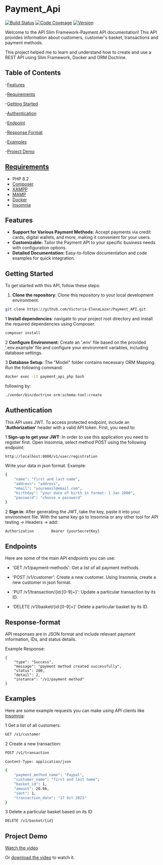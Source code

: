 # Payment_Api


[![Build Status](https://img.shields.io/badge/Build-Passing-brightgreen)](URL)
[![Code Coverage](https://img.shields.io/badge/Coverage-100%25-yellowgreen)](URL)
[![Version](https://img.shields.io/badge/Version-1.0-blue)](URL)




Welcome to the API Slim Framework-Payment API documentation!
This API provides information about customers, customer's basket, transactions and payment methods.

This project helped me to learn and understand how to create and use a REST API using Slim Framework, Docker and ORM Doctrine.

## Table of Contents

-[Features](#features)

-[Requirements](#requirements)

-[Getting Started](#getting-started)

-[Authentication](#authentication)

-[Endpoint](#endpoints)

-[Response Format](#response-format)

-[Examples](#examples)

-[Project Demo](#project-demo)

## [Requirements](#requirements)

- PHP 8.2
- [Composer](https://getcomposer.org/)
- [XAMPP](https://www.apachefriends.org/index.html)
- [MAMP](https://www.mamp.info/en/windows/)
- [Docker](https://www.docker.com/products/docker-desktop/)
- [Insomnia](https://insomnia.rest/download)

## Features
- **Support for Various Payment Methods:** Accept payments via credit cards, digital wallets, and more, making it convenient for your users.
- **Customizable:** Tailor the Payment API to your specific business needs with configuration options.
- **Detailed Documentation:** Easy-to-follow documentation and code examples for quick integration.


## Getting Started

To get started with this API, follow these steps:

1. **Clone the repository**: Clone this repository to your local development environment.
```bash
git clone https://github.com/Victoria-ElenaLazar/Payment_API.git
```
1 **Install dependencies**: navigate to your project root directory and install
the required dependencies using Composer.
```bash
composer install
```
2 **Configure Environment**: Create an '.env' file based on the provided '.env.example' file and configure
your environment variables, including database settings.

3 **Database Setup**: The "Model" folder contains necessary ORM Mapping. Run the following command:

```bash
docker exec -it payment_api_php bash
```
following by:

```bash
./vendor/bin/doctrine orm:schema-tool:create
```


## Authentication

This API uses JWT. To access protected endpoint, include an
**'Authorization'** header with a valid API token. First, you need to:

1 **Sign-up to get your JWT**: In order to use this application you need to register first.
Open Insomnia, select method POST using the following endpoint:
```bash
http://localhost:8000/v1/user/registration
```

Write your data in json format. Example:
```bash
{ 
    "name": "first and last name",
	"address": "address",
	"email": "youremail@email.com",
	"birthday": "your date of birth in format: 1 Jan 2000",
	"password": "choose a password"
}
```
2 **Sign in**: After generating the JWT, take the key, paste it into your environment file. With the same key
go to Insomnia or any other tool for API testing -> Headers -> add: 
```bash
Authorization        Bearer {yourSecretKey}
```

## Endpoints

Here are some of the main API endpoints you can use:

- 'GET /v1/payment-methods': Get a list of all payment methods.

- 'POST /v1/customer': Create a new customer. Using Insomnia, create a new customer in json format.

- 'PUT /v1/transaction/{id:[0-9]+}': Update a particular transaction by its ID.

- 'DELETE /v1/basket/{id:[0-9]+}' Delete a particular basket by its ID.


## Response-format

API responses are in JSON format and include relevant payment information, IDs, and status details.

Example Response:

````
{
	"type": "Success",
	"message": "payment method created successfully",
	"status": 200,
	"detail": 2,
	"instance": "/v1/payment method"
}
````

## Examples

Here are some example requests you can make using API clients like [Insomnia](https://insomnia.rest/):

1 Get a list of all customers:
```bash
GET /v1/customer
```

2 Create a new transaction:

```bash
POST /v1/transaction

Content-Type: application/json

{
    "payment_method_name": "Paypal",
    "customer_name": "first and last name",
    "basket_id": 1,
    "amount": 20.66,
    "sent": 1,
    "transaction_date": "17 Oct 2023"
}

```
3 Delete a particular basket based on its ID

```bash
DELETE /v1/basket/{id}

```

## Project Demo


[Watch the video](public/payment-api.mov)

Or [download the video](public/payment-api.mov) to watch it.


